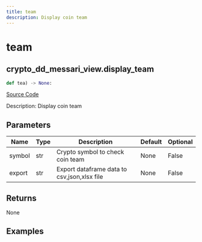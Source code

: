 ```yaml
---
title: team
description: Display coin team
---
```

# team

## crypto_dd_messari_view.display_team

```python
def tea) -> None:
```
[Source Code](https://github.com/OpenBB-finance/OpenBBTerminal/tree/main/openbb_terminal/decorators.py#L543)

Description: Display coin team

## Parameters

| Name | Type | Description | Default | Optional |
| ---- | ---- | ----------- | ------- | -------- |
| symbol | str | Crypto symbol to check coin team | None | False |
| export | str | Export dataframe data to csv,json,xlsx file | None | False |

## Returns

None

## Examples

